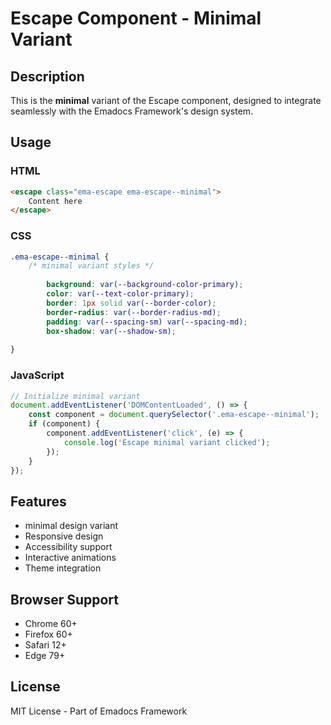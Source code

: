 # Escape Component - Minimal Variant

## Description
This is the **minimal** variant of the Escape component, designed to integrate seamlessly with the Emadocs Framework's design system.

## Usage

### HTML
```html
<escape class="ema-escape ema-escape--minimal">
    Content here
</escape>
```

### CSS
```css
.ema-escape--minimal {
    /* minimal variant styles */
    
        background: var(--background-color-primary);
        color: var(--text-color-primary);
        border: 1px solid var(--border-color);
        border-radius: var(--border-radius-md);
        padding: var(--spacing-sm) var(--spacing-md);
        box-shadow: var(--shadow-sm);
    
}
```

### JavaScript
```javascript
// Initialize minimal variant
document.addEventListener('DOMContentLoaded', () => {
    const component = document.querySelector('.ema-escape--minimal');
    if (component) {
        component.addEventListener('click', (e) => {
            console.log('Escape minimal variant clicked');
        });
    }
});
```

## Features
- minimal design variant
- Responsive design
- Accessibility support
- Interactive animations
- Theme integration

## Browser Support
- Chrome 60+
- Firefox 60+
- Safari 12+
- Edge 79+

## License
MIT License - Part of Emadocs Framework
